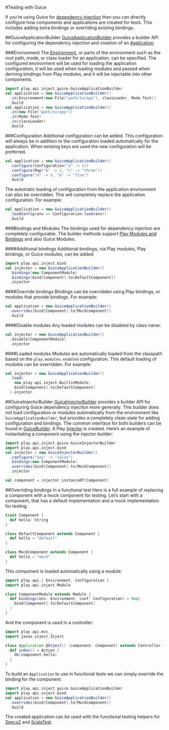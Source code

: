 #Testing with Guice

If you’re using Guice for [dependency injection](https://playframework.com/documentation/2.4.x/ScalaDependencyInjection) then you can directly configure how components and applications are created for tests. This includes adding extra bindings or overriding existing bindings.


##GuiceApplicationBuilder
[GuiceApplicationBuilder](https://playframework.com/documentation/2.4.x/api/scala/play/api/inject/guice/GuiceApplicationBuilder.html) provides a builder API for configuring the dependency injection and creation of an [Application](https://playframework.com/documentation/2.4.x/api/scala/play/api/Application.html).

###Environment
The [Environment](https://playframework.com/documentation/2.4.x/api/scala/play/api/Environment.html), or parts of the environment such as the root path, mode, or class loader for an application, can be specified. The configured environment will be used for loading the application configuration, it will be used when loading modules and passed when deriving bindings from Play modules, and it will be injectable into other components.

```scala
import play.api.inject.guice.GuiceApplicationBuilder
val application = new GuiceApplicationBuilder()
  .in(Environment(new File("path/to/app"), classLoader, Mode.Test))
  .build
val application = new GuiceApplicationBuilder()
  .in(new File("path/to/app"))
  .in(Mode.Test)
  .in(classLoader)
  .build
```

###Configuration
Additional configuration can be added. This configuration will always be in addition to the configuration loaded automatically for the application. When existing keys are used the new configuration will be preferred.

```scala
val application = new GuiceApplicationBuilder()
  .configure(Configuration("a" -> 1))
  .configure(Map("b" -> 2, "c" -> "three"))
  .configure("d" -> 4, "e" -> "five")
  .build
```

The automatic loading of configuration from the application environment can also be overridden. This will completely replace the application configuration. For example:

```scala
val application = new GuiceApplicationBuilder()
  .loadConfig(env => Configuration.load(env))
  .build
```

###Bindings and Modules
The bindings used for dependency injection are completely configurable. The builder methods support [Play Modules and Bindings](https://playframework.com/documentation/2.4.x/ScalaDependencyInjection) and also Guice Modules.

####Additional bindings
Additional bindings, via Play modules, Play bindings, or Guice modules, can be added:

```scala
import play.api.inject.bind
val injector = new GuiceApplicationBuilder()
  .bindings(new ComponentModule)
  .bindings(bind[Component].to[DefaultComponent])
  .injector
```

####Override bindings
Bindings can be overridden using Play bindings, or modules that provide bindings. For example:

```scala
val application = new GuiceApplicationBuilder()
  .overrides(bind[Component].to[MockComponent])
  .build
```

####Disable modules
Any loaded modules can be disabled by class name:

```scala
val injector = new GuiceApplicationBuilder()
  .disable[ComponentModule]
  .injector
```

####Loaded modules
Modules are automatically loaded from the classpath based on the `play.modules.enabled` configuration. This default loading of modules can be overridden. For example:

```scala
val injector = new GuiceApplicationBuilder()
  .load(
    new play.api.inject.BuiltinModule,
    bind[Component].to[DefaultComponent]
  ).injector
```


##GuiceInjectorBuilder
[GuiceInjectorBuilder](https://playframework.com/documentation/2.4.x/api/scala/play/api/inject/guice/GuiceInjectorBuilder.html) provides a builder API for configuring Guice dependency injection more generally. This builder does not load configuration or modules automatically from the environment like `GuiceApplicationBuilder`, but provides a completely clean state for adding configuration and bindings. The common interface for both builders can be found in [GuiceBuilder](https://playframework.com/documentation/2.4.x/api/scala/play/api/inject/guice/GuiceBuilder.html). A Play [Injector](https://playframework.com/documentation/2.4.x/api/scala/play/api/inject/Injector.html) is created. Here’s an example of instantiating a component using the injector builder:

```scala
import play.api.inject.guice.GuiceInjectorBuilder
import play.api.inject.bind
val injector = new GuiceInjectorBuilder()
  .configure("key" -> "value")
  .bindings(new ComponentModule)
  .overrides(bind[Component].to[MockComponent])
  .injector

val component = injector.instanceOf[Component]
```


##Overriding bindings in a functional test
Here is a full example of replacing a component with a mock component for testing. Let’s start with a component, that has a default implementation and a mock implementation for testing:

```scala
trait Component {
  def hello: String
}

class DefaultComponent extends Component {
  def hello = "default"
}

class MockComponent extends Component {
  def hello = "mock"
}
```

This component is loaded automatically using a module:

```scala
import play.api.{ Environment, Configuration }
import play.api.inject.Module

class ComponentModule extends Module {
  def bindings(env: Environment, conf: Configuration) = Seq(
    bind[Component].to[DefaultComponent]
  )
}
```

And the component is used in a controller:

```scala
import play.api.mvc._
import javax.inject.Inject

class Application @Inject() (component: Component) extends Controller {
  def index() = Action {
    Ok(component.hello)
  }
}
```

To build an `Application` to use in functional tests we can simply override the binding for the component:

```scala
import play.api.inject.guice.GuiceApplicationBuilder
import play.api.inject.bind
val application = new GuiceApplicationBuilder()
  .overrides(bind[Component].to[MockComponent])
  .build
```

The created application can be used with the functional testing helpers for [Specs2](https://playframework.com/documentation/2.4.x/ScalaFunctionalTestingWithSpecs2) and [ScalaTest](https://playframework.com/documentation/2.4.x/ScalaFunctionalTestingWithScalaTest).